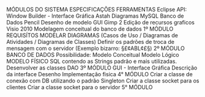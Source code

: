 MÓDULOS DO SISTEMA
    ESPECIFICAÇÕES
		FERRAMENTAS
			Eclipse
				API: Window Builder - Interface Gráfica
			Astah
				Diagramas
			MySQL
				Banco de Dados
			Pencil
				Desenho de modelo GUI
			Gimp 2
				Edição de recursos graficos
			Visio 2010
				Modelagem conceitual do banco de dados
	1º MÓDULO
		REQUISÍTOS
			MODELAR DIAGRAMAS (Casos de Uso / Diagramas de Atividades / Diagramas de Classes)
			Definir os padrões de troca de mensagem com o servidor (Exemplo bizarro: §£¢ABL¢£§)
	2º MÓDULO
		BANCO DE DADOS
			Possibilidade:
				Modelo Conceitual
				Modelo Lógico
			MODELO FÍSICO
			SQL contendo as Strings padrão e mais utilizadas.
			Desenvolver as classes DAO
	3º MÓDULO
		GUI - Interface Gráfica
			Descrição da interface
			Desenho
			Implementação fisica
	4° MÓDULO
		Criar a classe de conexão com DB utilizando o padrão Singleton
		Criar a classe socket para os clientes
		Criar a classe socket para o servidor
	5° MÓDULO